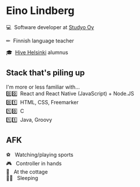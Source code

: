 # Eino Lindberg

💻 &nbsp;Software developer at [Studyo Oy](https://studyo.fi/)

✏ &nbsp;Finnish language teacher

🎓 &nbsp;[Hive Helsinki](https://www.hive.fi/en/) alumnus

## Stack that's piling up
I'm more or less familiar with... <br>
0️⃣0️⃣ &nbsp;React and React Native (JavaScript) + Node.JS <br> 
0️⃣1️⃣ &nbsp;HTML, CSS, Freemarker <br>
1️⃣0️⃣ &nbsp;C <br>
1️⃣1️⃣ &nbsp;Java, Groovy <br>

## AFK
⚽ &nbsp; Watching/playing sports<br>
🎮 &nbsp; Controller in hands<br>
🌲 &nbsp; At the cottage<br>
🛌🏻 &nbsp; Sleeping<br>

<!--
**einoob/einoob** is a ✨ _special_ ✨ repository because its `README.md` (this file) appears on your GitHub profile.

Here are some ideas to get you started:

- 🔭 I’m currently working on ...
- 🌱 I’m currently learning ...
- 👯 I’m looking to collaborate on ...
- 🤔 I’m looking for help with ...
- 💬 Ask me about ...
- 📫 How to reach me: ...
- 😄 Pronouns: ...
- ⚡ Fun fact: ...
-->
